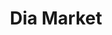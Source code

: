 ---
title: "Dia Market"
url: /leganes/dia-market-avenida-del-rey-juan-carlos-i/
shop: supermercado
---